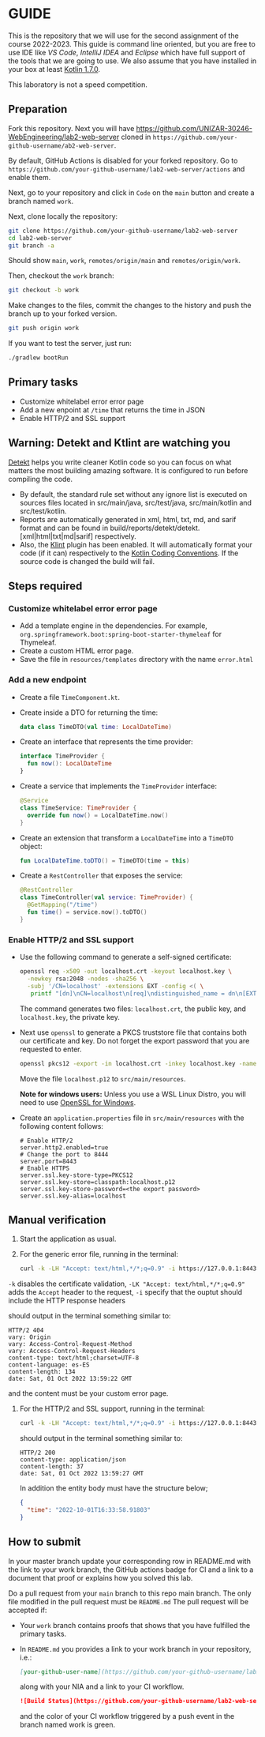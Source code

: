 # GUIDE

This is the repository that we will use for the second assignment of the course 2022-2023. This guide is command line oriented, but you are free to use IDE like _VS Code_, _IntelliJ IDEA_ and _Eclipse_ which have full support of the tools that we are going to use. We also assume that you have installed in your box at least [Kotlin 1.7.0](https://kotlinlang.org/docs/getting-started.html#install-kotlin).

This laboratory is not a speed competition.

## Preparation

Fork this repository.
Next you will have <https://github.com/UNIZAR-30246-WebEngineering/lab2-web-server> cloned in `https://github.com/your-github-username/ab2-web-server`.

By default, GitHub Actions is disabled for your forked repository.
Go to `https://github.com/your-github-username/lab2-web-server/actions` and enable them.

Next, go to your repository and click in `Code` on the `main` button and create a branch named `work`.

Next, clone locally the repository:

```bash
git clone https://github.com/your-github-username/lab2-web-server
cd lab2-web-server
git branch -a
```

Should show `main`, `work`, `remotes/origin/main` and `remotes/origin/work`.

Then, checkout the `work` branch:

```bash
git checkout -b work
```

Make changes to the files, commit the changes to the history and push the branch up to your forked version.

```bash
git push origin work
```

If you want to test the server, just run:

```bash
./gradlew bootRun
```

## Primary tasks

- Customize whitelabel error error page
- Add a new enpoint at `/time` that returns the time in JSON
- Enable HTTP/2 and SSL support

## Warning: Detekt and Ktlint are watching you

[Detekt](https://detekt.dev/) helps you write cleaner Kotlin code so you can focus on what matters the most building amazing software.
It is configured to run before compiling the code.

- By default, the standard rule set without any ignore list is executed on sources files located in src/main/java, src/test/java, src/main/kotlin and src/test/kotlin.
- Reports are automatically generated in xml, html, txt, md, and sarif format and can be found in build/reports/detekt/detekt.[xml|html|txt|md|sarif] respectively.
- Also, the [Klint](https://ktlint.github.io/) plugin has been enabled. It will automatically format your code (if it can) respectively to the [Kotlin Coding Conventions](https://kotlinlang.org/docs/coding-conventions.html#source-code-organization). If the source code is changed the build will fail.

## Steps required

### Customize whitelabel error error page

- Add a template engine in the dependencies.
  For example, `org.springframework.boot:spring-boot-starter-thymeleaf` for Thymeleaf.
- Create a custom HTML error page.
- Save the file in `resources/templates` directory with the name `error.html`

### Add a new endpoint

- Create a file `TimeComponent.kt`.
- Create inside a DTO for returning the time:

  ```kotlin
  data class TimeDTO(val time: LocalDateTime)
  ```

- Create an interface that represents the time provider:

  ```kotlin
  interface TimeProvider {
    fun now(): LocalDateTime
  }
  ```

- Create a service that implements the `TimeProvider` interface:

  ```kotlin
  @Service
  class TimeService: TimeProvider {
    override fun now() = LocalDateTime.now()
  }
  ```

- Create an extension that transform a `LocalDateTime` into a `TimeDTO` object:

  ```kotlin
  fun LocalDateTime.toDTO() = TimeDTO(time = this)
  ```

- Create a `RestController` that exposes the service:

  ```kotlin
  @RestController 
  class TimeController(val service: TimeProvider) {
    @GetMapping("/time")
    fun time() = service.now().toDTO()
  }
  ```  

### Enable HTTP/2 and SSL support

- Use the following command to generate a self-signed certificate:

  ```sh
  openssl req -x509 -out localhost.crt -keyout localhost.key \
    -newkey rsa:2048 -nodes -sha256 \
    -subj '/CN=localhost' -extensions EXT -config <( \
     printf "[dn]\nCN=localhost\n[req]\ndistinguished_name = dn\n[EXT]\nsubjectAltName=DNS:localhost\nkeyUsage=digitalSignature\nextendedKeyUsage=serverAuth")
  ```

  The command generates two files: `localhost.crt`, the public key, and `localhost.key`, the private key.
- Next use `openssl` to generate a PKCS truststore file that contains both our certificate and key. Do not forget the export password that you are requested to enter.
  
  ```sh
  openssl pkcs12 -export -in localhost.crt -inkey localhost.key -name localhost -out localhost.p12
  ```

  Move the file `localhost.p12` to `src/main/resources`.

  **Note for windows users:** Unless you use a WSL Linux Distro, you will need to use [OpenSSL for Windows](https://wiki.openssl.org/index.php/Binaries).

- Create an `application.properties` file in `src/main/resources` with the following content follows:

  ```properties
  # Enable HTTP/2
  server.http2.enabled=true
  # Change the port to 8444
  server.port=8443
  # Enable HTTPS
  server.ssl.key-store-type=PKCS12
  server.ssl.key-store=classpath:localhost.p12
  server.ssl.key-store-password=<the export password>
  server.ssl.key-alias=localhost
  ```

## Manual verification

1. Start the application as usual.

1. For the generic error file, running in the terminal:

   ```sh
   curl -k -LH "Accept: text/html,*/*;q=0.9" -i https://127.0.0.1:8443/  
   ```

  `-k` disables the certificate validation,
  `-LK "Accept: text/html,*/*;q=0.9"` adds the `Accept` header to the request,
  `-i` specify that the ouptut should include the HTTP response headers

   should output in the terminal something similar to:

   ```http
   HTTP/2 404 
   vary: Origin
   vary: Access-Control-Request-Method
   vary: Access-Control-Request-Headers
   content-type: text/html;charset=UTF-8
   content-language: es-ES
   content-length: 134
   date: Sat, 01 Oct 2022 13:59:22 GMT
   ```

   and the content must be your custom error page.

1. For the HTTP/2 and SSL support, running in the terminal:

   ```sh
   curl -k -LH "Accept: text/html,*/*;q=0.9" -i https://127.0.0.1:8443/time  
   ```

   should output in the terminal something similar to:

   ```http
   HTTP/2 200 
   content-type: application/json
   content-length: 37
   date: Sat, 01 Oct 2022 13:59:27 GMT
   ```

   In addition the entity body must have the structure below;

   ```json
   {
     "time": "2022-10-01T16:33:58.91803" 
   }
   ```

## How to submit

In your master branch update your corresponding row in README.md with the link to your work branch, the GitHub actions badge for CI and a link to a document that proof or explains how you solved this lab.

Do a pull request from your `main` branch to this repo main branch.
The only file modified in the pull request must be `README.md`
The pull request will be accepted if:

- Your `work` branch contains proofs that shows that you have fulfilled the primary tasks.
- In `README.md` you provides a link to your work branch in your repository, i.e.:

  ```md
  [your-github-user-name](https://github.com/your-github-username/lab2-web-server/tree/work)
  ```

  along with your NIA and a link to your CI workflow.

  ```md
  ![Build Status](https://github.com/your-github-username/lab2-web-server/actions/workflows/ci.yml/badge.svg?branch=work&event=push)](https://github.com/your-github-username/lab2-web-server/actions/workflows/ci.yml)  
  ```

  and the color of your CI workflow triggered by a push event in the branch named work is green.

